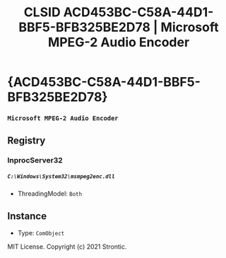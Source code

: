 ﻿---
title: "CLSID ACD453BC-C58A-44D1-BBF5-BFB325BE2D78 | Microsoft MPEG-2 Audio Encoder"
excerpt: What is COM-Object CLSID ACD453BC-C58A-44D1-BBF5-BFB325BE2D78?
---

# {ACD453BC-C58A-44D1-BBF5-BFB325BE2D78}

### `Microsoft MPEG-2 Audio Encoder`

## Registry


### InprocServer32

##### `C:\Windows\System32\msmpeg2enc.dll`
* ThreadingModel: `Both`

## Instance

* Type: `ComObject`

MIT License. Copyright (c) 2021 Strontic.


